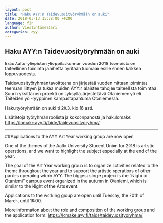 ```yaml
---
layout: post
title: "Haku AYY:n Taidevuosityöryhmään on auki"
date: 2018-03-13 15:58:00 +0200
language: fin
author: Viestintämestari
categories: ayy
---
```

## Haku AYY:n Taidevuosityöryhmään on auki

Eräs Aalto-yliopiston ylioppilaskunnan vuoden 2018 teemoista on taiteellinen toiminta ja aihetta pyritään tuomaan esille ennen kaikkea loppuvuodesta.

Taidevuosityöryhmän tavoitteena on järjestää vuoden mittaan toimintaa teemaan liittyen ja tukea muiden AYY:n alaisten tahojen taiteellista toimintaa. Suurin yksittäinen projekti on syksyllä järjestettävä Otaniemen yö eli Taiteiden yö -tyyppinen kampustapahtuma Otaniemessä.

Haku työryhmään on auki ti 20.3. klo 16 asti.

Lisätietoja työryhmän roolista ja kokoonpanosta ja hakulomake: <https://lomake.ayy.fi/taide/taidevuosityoryhma/>

---
##Applications to the AYY Art Year working group are now open

One of the themes of the Aalto University Student Union for 2018 is artistic operations, and we want to highlight the subject especially at the end of the year.

The goal of the Art Year working group is to organize activities related to the theme throughout the year and to support the artistic operations of other parties operating within AYY. The biggest single project is the “Night of Otaniemi” campus event organized in the autumn in Otaniemi, which is similar to the Night of the Arts event.

Applications to the working group are open until Tuesday, the 20th of March, until 16:00.

More information about the role and composition of the working group and the application form: <https://lomake.ayy.fi/taide/taidevuosityoryhma/>
